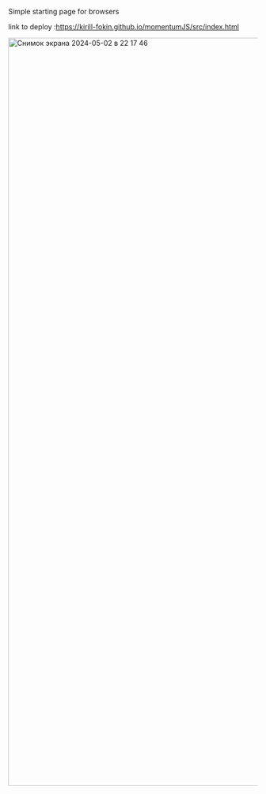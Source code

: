 Simple starting page for browsers


link to deploy :https://kirill-fokin.github.io/momentumJS/src/index.html


<img width="1512" alt="Снимок экрана 2024-05-02 в 22 17 46" src="https://github.com/Kirill-Fokin/momentumJS/assets/108081178/c4a8bc37-3034-4cb5-a68c-d32d789c8500">
